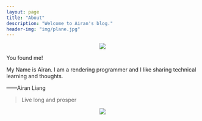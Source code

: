 ```yaml
---
layout: page
title: "About"
description: "Welcome to Airan's blog."
header-img: "img/plane.jpg"
---
```


<center>
    <p><img src="img/Zero.png" align="center"></p>
</center>

You found me!

My Name is Airan. I am a rendering programmer and I like sharing technical learning and thoughts.


——Airan Liang


> Live long and prosper

<center>
    <p><img src="img/hacker.png" align="center"></p>
</center>
